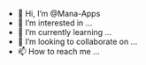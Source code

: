 - 👋 Hi, I’m @Mana-Apps
- 👀 I’m interested in ...
- 🌱 I’m currently learning ...
- 💞️ I’m looking to collaborate on ...
- 📫 How to reach me ...

<!---
Mana-Apps/Mana-Apps is a ✨ special ✨ repository because its `README.md` (this file) appears on your GitHub profile.
You can click the Preview link to take a look at your changes.
--->

